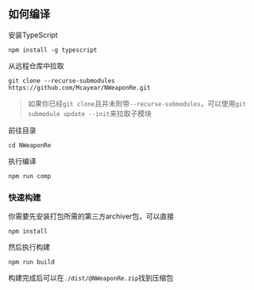 ## 如何编译

安装TypeScript
```
npm install -g typescript
```

从远程仓库中拉取
```
git clone --recurse-submodules https://github.com/Mcayear/NWeaponRe.git
```
> 如果你已经`git clone`且并未附带`--recurse-submodules`，可以使用`git submodule update --init`来拉取子模块

前往目录
```
cd NWeaponRe
```

执行编译
```
npm run comp
```

### 快速构建
你需要先安装打包所需的第三方archiver包，可以直接
```
npm install
```

然后执行构建
```
npm run build
```

构建完成后可以在`./dist/@NWeaponRe.zip`找到压缩包
